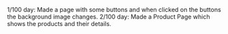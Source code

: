 1/100 day: Made a page with some buttons and when clicked on the buttons the background image changes.
2/100 day: Made a Product Page which shows the products and their details.
